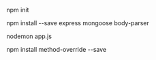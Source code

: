 npm init

npm install --save express mongoose body-parser

nodemon app.js

npm install method-override --save